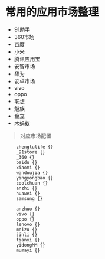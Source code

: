 # 常用的应用市场整理 #

* 91助手
* 360市场
* 百度
* 小米
* 腾讯应用宝
* 安智市场
* 华为
* 安卓市场
* vivo
* oppo
* 联想
* 魅族
* 金立
* 木蚂蚁



> 对应市场配置
 
 		zhengtulife {}
        _91store {}
        _360 {}
        baidu {}
        xiaomi {}
        wandoujia {}
        yingyongbao {}
        coolchuan {}
        anzhi {}
        huawei {}
        samsung {}

        anzhuo {}
        vivo {}
        oppo {}
        lenovo {}
        meizu {}
        jinli {}
        tianyi {}
        yidongMM {}
        mumayi {}